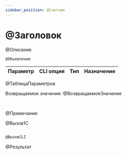 ```yaml
---
sidebar_position: @Счетчик
---
```


# @Заголовок
@Описание



`@Объявление`

  | Параметр | CLI опция | Тип | Назначение |
  |-|-|-|-|
@ТаблицаПараметров
  
  Возвращаемое значение: @ВозвращаемоеЗначение

<br/>

@Примечание


@Вызов1С	


```sh title="Пример команды CLI"
    
@ВызовCLI

```

@Результат
